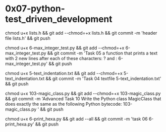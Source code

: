 # 0x07-python-test_driven_development

chmod u+x lists.h && git add --chmod=+x lists.h && git commit -m 'header file lists.h' && git push

chmod u+x 6-max_integer_test.py && git add --chmod=+x 6-max_integer_test.py && git commit -m 'Task 05 a function that prints a text with 2 new lines after each of these characters: ? and : 6-max_integer_test.py' && git push


chmod u+x 5-text_indentation.txt && git add --chmod=+x 5-text_indentation.txt && git commit -m 'Task 04 textfile 5-text_indentation.txt' && git push



chmod u+x 103-magic_class.py  && git add --chmod=+x 103-magic_class.py  && git commit -m 'Advanced Task 10 Write the Python class MagicClass that does exactly the same as the following Python bytecode: 103-magic_class.py ' && git push

chmod u+x 6-print_hexa.py && git add --all && git commit -m 'task 06 6-print_hexa.py' && git push
